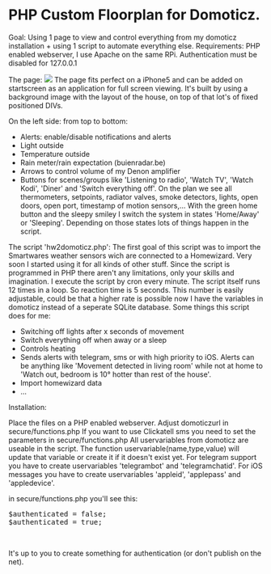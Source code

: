 # PHP Custom Floorplan for Domoticz.

Goal: Using 1 page to view and control everything from my domoticz installation + using 1 script to automate everything else.
Requirements: PHP enabled webserver, I use Apache on the same RPi. Authentication must be disabled for 127.0.0.1

The page:
<img src="http://i.imgur.com/09PpGwB.png"/>
The page fits perfect on a iPhone5 and can be added on startscreen as an application for full screen viewing.
It's built by using a background image with the layout of the house, on top of that lot's of fixed positioned DIVs.

On the left side: from top to bottom:
- Alerts: enable/disable notifications and alerts
- Light outside
- Temperature outside
- Rain meter/rain expectation (buienradar.be)
- Arrows to control volume of my Denon amplifier
- Buttons for scenes/groups like 'Listening to radio', 'Watch TV', 'Watch Kodi', 'Diner' and 'Switch everything off'.
On the plan we see all thermometers, setpoints, radiator valves, smoke detectors, lights, open doors, open port, timestamp of motion sensors,...
With the green home button and the sleepy smiley I switch the system in states 'Home/Away' or 'Sleeping'. Depending on those states lots of things happen in the script.  

The script 'hw2domoticz.php':
The first goal of this script was to import the Smartwares weather sensors wich are connected to a Homewizard. Very soon I started using it for all kinds of other stuff. 
Since the script is programmed in PHP there aren't any limitations, only your skills and imagination. 
I execute the script by cron every minute. The script itself runs 12 times in a loop. So reaction time is 5 seconds. This number is easily adjustable, could be that a higher rate is possible now I have the variables in domoticz instead of a seperate SQLite database. 
Some things this script does for me:
- Switching off lights after x seconds of movement
- Switch everything off when away or a sleep
- Controls heating
- Sends alerts with telegram, sms or with high priority to iOS. Alerts can be anything like 'Movement detected in living room' while not at home to 'Watch out, bedroom is 10° hotter than rest of the house'.
- Import homewizard data
- ...

Installation:

Place the files on a PHP enabled webserver. 
Adjust domoticzurl in secure/functions.php
If you want to use Clickatell sms you need to set the parameters in secure/functions.php
All uservariables from domoticz are useable in the script.
The function uservariable(name,type,value) will update that variable or create it if it doesn't exist yet.
For telegram support you have to create uservariables 'telegrambot' and 'telegramchatid'.
For iOS messages you have to create uservariables 'appleid', 'applepass' and 'appledevice'.

in secure/functions.php you'll see this:
<pre>$authenticated = false;
$authenticated = true;</pre><br/>
It's up to you to create something for authentication (or don't publish on the net).
